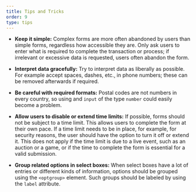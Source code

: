 ```yaml
---
title: Tips and Tricks
order: 9
type: tips
---
```


* **Keep it simple:** Complex forms are more often abandoned by users than simple forms, regardless how accessible they are. Only ask users to enter what is required to complete the transaction or process; if irrelevant or excessive data is requested, users often abandon the form.

* **Interpret data gracefully:** Try to interpret data as liberally as possible. For example accept spaces, dashes, etc., in phone numbers; these can be removed afterwards if required.

* **Be careful with required formats:** Postal codes are not numbers in every country, so using and `input` of the type `number` could easily become a problem.

* **Allow users to disable or extend time limits:** If possible, forms should not be subject to a time limit.  This allows users to complete the form at their own pace. If a time limit needs to be in place, for example, for security reasons, the user should have the option to turn it off or extend it. This does not apply if the time limit is due to a live event, such as an auction or a game, or if the time to complete the form is essential for a valid submission.

* **Group related options in select boxes:** When select boxes have a lot of entries or different kinds of information, options should be
grouped using the `<optgroup>` element. Such groups should be labeled by using the `label` attribute.
